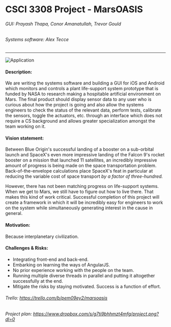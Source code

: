 # CSCI 3308 Project - MarsOASIS
###### GUI: Prayash Thapa, Conor Amanatullah, Trevor Gould
###### Systems software: Alex Tecce
___

![Application](http://i.imgur.com/FwFwBRB.png)

#### Description:
We are writing the systems software and building a GUI for iOS and Android which monitors and controls a plant life-support system prototype that is funded by NASA to research making a hospitable artificial environment on Mars. The final product should display sensor data to any user who is curious about how the project is going and also allow the systems engineers to check the status of the relevant data, perform tests, calibrate the sensors, toggle the actuators, etc. through an interface which does not require a CS background and allows greater specialization amongst the team working on it.

#### Vision statement:
Between Blue Origin's successful landing of a booster on a sub-orbital launch and SpaceX's even more impressive landing of the Falcon 9's rocket booster on a mission that launched 11 satellites, an incredibly impressive amount of progress is being made on the space transportation problem. Back-of-the-envelope calculations place SpaceX's feat in particular at reducing the variable cost of space transport _by a factor of three-hundred._

However, there has not been matching progress on life-support systems. When we get to Mars, we still have to figure out how to live there. That makes this kind of work critical. Successful completion of this project will create a framework in which it will be incredibly easy for engineers to work on the system while simultaneously generating interest in the cause in general.

#### Motivation:
Because interplanetary civilization.

#### Challenges & Risks:
- Integrating front-end and back-end.
- Embarking on learning the ways of AngularJS.
- No prior experience working with the people on the team.
- Running multiple diverse threads in parallel and putting it altogether successfully at the end.
- Mitigate the risks by staying motivated. Success is a function of effort.

###### Trello: https://trello.com/b/pem09ey2/marsoasis

###### Project plan: https://www.dropbox.com/s/g7ti9bhhmzt4mfg/project.png?dl=0
